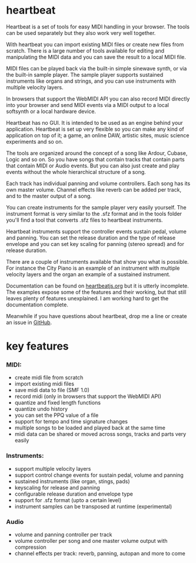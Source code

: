 heartbeat
=========


Heartbeat is a set of tools for easy MIDI handling in your browser. The tools can be used separately but they also work very well together.

With heartbeat you can import existing MIDI files or create new files from scratch. There is a large number of tools available for editing and manipulating the MIDI data and you can save the result to a local MIDI file.

MIDI files can be played back via the built-in simple sinewave synth, or via the built-in sample player. The sample player supports sustained instruments like organs and strings, and you can use instruments with multiple velocity layers.

In browsers that support the WebMIDI API you can also record MIDI directly into your browser and send MIDI events via a MIDI output to a local softsynth or a local hardware device.

Heartbeat has no GUI. It is intended to be used as an engine behind your application. Heartbeat is set up very flexible so you can make any kind of application on top of it; a game, an online DAW, artistic sites, music science experiments and so on.

The tools are organized around the concept of a song like Ardour, Cubase, Logic and so on. So you have songs that contain tracks that contain parts that contain MIDI or Audio events. But you can also just create and play events without the whole hierarchical structure of a song.

Each track has individual panning and volume controllers. Each song has its own master volume. Channel effects like reverb can be added per track, and to the master output of a song.

You can create instruments for the sample player very easily yourself. The instrument format is very similar to the .sfz format and in the tools folder you'll find a tool that converts .sfz files to heartbeat instruments.

Heartbeat instruments support the controller events sustain pedal, volume and panning. You can set the release duration and the type of release envelope and you can set key scaling for panning (stereo spread) and for release duration.

There are a couple of instruments available that show you what is possible. For instance the City Piano is an example of an instrument with multiple velocity layers and the organ an example of a sustained instrument.

Documentation can be found on [heartbeatjs.org](http://heartbeatjs.org) but it is utterly incomplete. The examples expose some of the features and their working, but that still leaves plenty of features unexplained. I am working hard to get the documentation complete.

Meanwhile if you have questions about heartbeat, drop me a line or create an issue in [GitHub](https://github.com/abudaan/heartbeat/issues).



key features
============


### MIDI:
- create midi file from scratch
- import existing midi files
- save midi data to file (SMF 1.0)
- record midi (only in browsers that support the WebMIDI API)
- quantize and fixed length functions
- quantize undo history
- you can set the PPQ value of a file
- support for tempo and time signature changes
- multiple songs to be loaded and played back at the same time
- midi data can be shared or moved across songs, tracks and parts very easily


### Instruments:
- support multiple velocity layers
- support control change events for sustain pedal, volume and panning
- sustained instruments (like organ, stings, pads)
- keyscaling for release and panning
- configurable release duration and envelope type
- support for .sfz format (upto a certain level)
- instrument samples can be transposed at runtime (experimental)


### Audio
- volume and panning controller per track
- volume controller per song and one master volume output with compression
- channel effects per track: reverb, panning, autopan and more to come


